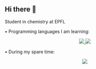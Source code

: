 ## Hi there 👋
Student in chemistry at EPFL

• Programming languages I am learning:
<p align="center">
  <a href="https://fr.linux-console.net/?p=17184">
    <img src="https://skillicons.dev/icons?i=bash&theme=dark"/>
  </a>
  <a href="http://www.python.org">
    <img src="https://skillicons.dev/icons?i=py&theme=dark"/>
  </a>
</p>

• During my spare time:
<p align="center">
  <a href="https://www.blender.org">
    <img src="https://skillicons.dev/icons?i=blender&theme=light"/>
  </a>
</p>







